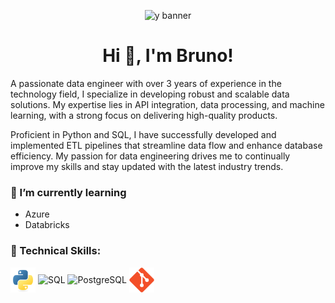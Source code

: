<p align="center">
  <img width="700" height="300" src="https://user-images.githubusercontent.com/67275098/175830833-8df0db07-56cd-42d3-81a5-4d1e0da94f13.png" alt="y banner">
</p>
<h1 align="center">Hi 👋, I'm Bruno! </h1>
<p align="left">A passionate data engineer with over 3 years of experience in the technology field, I specialize in developing robust and scalable data solutions. My expertise lies in API integration, data processing, and machine learning, with a strong focus on delivering high-quality products.</p>
  
<p align="left">Proficient in Python and SQL, I have successfully developed and implemented ETL pipelines that streamline data flow and enhance database efficiency. My passion for data engineering drives me to continually improve my skills and stay updated with the latest industry trends.</p>

<h3> 🌱 I’m currently learning</h3>

- Azure
- Databricks

<h3>💼 Technical Skills: </h3>
<p>
  <img margin-right="20" align="center" alt="Python" height="40" width="40" src="https://raw.githubusercontent.com/devicons/devicon/master/icons/python/python-original.svg">
  <img margin-right="20" align="center" alt="SQL" height="40" width="40" src="https://github.com/railwayapp/devicons/blob/main/static/i/mysql.svg">
  <img margin-right="20" align="center" alt="PostgreSQL" height="40" width="40" src="https://github.com/railwayapp/devicons/blob/main/static/i/postgresql.svg">
  <img margin-right="20" align="center" alt="Git" height="40" width="40" src="https://raw.githubusercontent.com/devicons/devicon/master/icons/git/git-original.svg"> 
</p>

